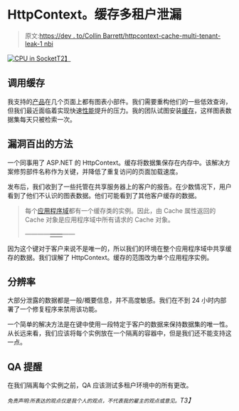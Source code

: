 # HttpContext。缓存多租户泄漏

> 原文:[https://dev . to/Collin Barrett/httpcontext-cache-multi-tenant-leak-1 nbi](https://dev.to/collinbarrett/httpcontext-cache-multi-tenant-leak-1nbi)

[![CPU in Socket](../Images/4b7cf2d35b6b036baaa45a3066725606.png)T2】](https://collinmbarrett.com/httpcontext-cache-multitenant-leak/)

## [](#call-for-caching)调用缓存

我支持的[产品](https://collinmbarrett.com/joining-shelby-systems/)在几个页面上都有图表小部件。我们需要重构他们的一些低效查询，但我们最近面临着实现快速[性能](https://collinmbarrett.com/tag/performance/)提升的压力。我的团队试图安装[缓存](https://collinmbarrett.com/tag/cache/)，这样图表数据集每天只被检索一次。

## [](#flawed-approach)漏洞百出的方法

一个同事用了 ASP.NET 的 HttpContext。缓存将数据集保存在内存中。该解决方案修剪部件名称作为关键，并降低了重复访问的页面加载速度。

发布后，我们收到了一些托管在共享服务器上的客户的报告。在少数情况下，用户看到了他们不认识的图表数据。他们可能看到了其他客户缓存的数据。

> 每个[应用程序域](https://docs.microsoft.com/en-us/dotnet/framework/app-domains/application-domains)都有一个缓存类的实例。因此，由 Cache 属性返回的 Cache 对象是应用程序域中所有请求的 Cache 对象。
> 
> ——<cite>——[——](https://docs.microsoft.com/en-us/dotnet/api/system.web.httpcontext.cache)——</cite>

因为这个键对于客户来说不是唯一的，所以我们的环境在整个应用程序域中共享缓存的数据。我们误解了 HttpContext。缓存的范围改为单个应用程序实例。

## [](#resolution)分辨率

大部分泄露的数据都是一般/概要信息，并不高度敏感。我们在不到 24 小时内部署了一个修复程序来禁用该功能。

一个简单的解决方法是在键中使用一段特定于客户的数据来保持数据集的唯一性。从长远来看，我们应该将每个实例放在一个隔离的容器中，但是我们还不能支持这一点。

## [](#qa-reminder)QA 提醒

在我们隔离每个实例之前，QA 应该测试多租户环境中的所有更改。

*<small>免责声明:所表达的观点仅是我个人的观点，不代表我的雇主的观点或意见。</small>T3】*